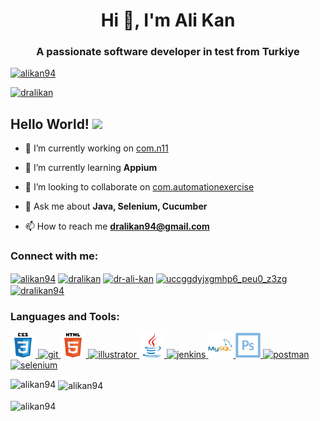 <h1 align="center">Hi 👋, I'm Ali Kan</h1>
<h3 align="center">A passionate software developer in test from Turkiye</h3>

<p align="left"> <a href="https://github.com/ryo-ma/github-profile-trophy"><img src="https://github-profile-trophy.vercel.app/?username=alikan94" alt="alikan94" /></a> </p>

<p align="left"> <a href="https://twitter.com/dralikan" target="blank"><img src="https://img.shields.io/twitter/follow/dralikan?logo=twitter&style=for-the-badge" alt="dralikan" /></a> </p>

## Hello World! <img src="https://raw.githubusercontent.com/iampavangandhi/iampavangandhi/master/gifs/Hi.gif" width="30px"></h2>

- 🔭 I’m currently working on [com.n11](https://github.com/alikan94/n11.com-automation-framework)

- 🌱 I’m currently learning **Appium**

- 👯 I’m looking to collaborate on [com.automationexercise](https://github.com/alikan94/AutomationExerciseFrameWork)

- 💬 Ask me about **Java, Selenium, Cucumber**

- 📫 How to reach me **dralikan94@gmail.com**

<h3 align="left">Connect with me:</h3>
<p align="left">
<a href="https://dev.to/alikan94" target="blank"><img align="center" src="https://raw.githubusercontent.com/rahuldkjain/github-profile-readme-generator/master/src/images/icons/Social/devto.svg" alt="alikan94" height="30" width="40" /></a>
<a href="https://twitter.com/dralikan" target="blank"><img align="center" src="https://raw.githubusercontent.com/rahuldkjain/github-profile-readme-generator/master/src/images/icons/Social/twitter.svg" alt="dralikan" height="30" width="40" /></a>
<a href="https://linkedin.com/in/dr-ali-kan" target="blank"><img align="center" src="https://raw.githubusercontent.com/rahuldkjain/github-profile-readme-generator/master/src/images/icons/Social/linked-in-alt.svg" alt="dr-ali-kan" height="30" width="40" /></a>
<a href="https://www.youtube.com/channel/UCcgGDyjXGmhp6_pEu0_Z3Zg" target="blank"><img align="center" src="https://raw.githubusercontent.com/rahuldkjain/github-profile-readme-generator/master/src/images/icons/Social/youtube.svg" alt="uccggdyjxgmhp6_peu0_z3zg" height="30" width="40" /></a>
<a href="https://www.leetcode.com/dralikan94" target="blank"><img align="center" src="https://raw.githubusercontent.com/rahuldkjain/github-profile-readme-generator/master/src/images/icons/Social/leet-code.svg" alt="dralikan94" height="30" width="40" /></a>
</p>

<h3 align="left">Languages and Tools:</h3>
<p align="left"> <a href="https://www.w3schools.com/css/" target="_blank" rel="noreferrer"> <img src="https://raw.githubusercontent.com/devicons/devicon/master/icons/css3/css3-original-wordmark.svg" alt="css3" width="40" height="40"/> </a> <a href="https://git-scm.com/" target="_blank" rel="noreferrer"> <img src="https://www.vectorlogo.zone/logos/git-scm/git-scm-icon.svg" alt="git" width="40" height="40"/> </a> <a href="https://www.w3.org/html/" target="_blank" rel="noreferrer"> <img src="https://raw.githubusercontent.com/devicons/devicon/master/icons/html5/html5-original-wordmark.svg" alt="html5" width="40" height="40"/> </a> <a href="https://www.adobe.com/in/products/illustrator.html" target="_blank" rel="noreferrer"> <img src="https://www.vectorlogo.zone/logos/adobe_illustrator/adobe_illustrator-icon.svg" alt="illustrator" width="40" height="40"/> </a> <a href="https://www.java.com" target="_blank" rel="noreferrer"> <img src="https://raw.githubusercontent.com/devicons/devicon/master/icons/java/java-original.svg" alt="java" width="40" height="40"/> </a> <a href="https://www.jenkins.io" target="_blank" rel="noreferrer"> <img src="https://www.vectorlogo.zone/logos/jenkins/jenkins-icon.svg" alt="jenkins" width="40" height="40"/> </a> <a href="https://www.mysql.com/" target="_blank" rel="noreferrer"> <img src="https://raw.githubusercontent.com/devicons/devicon/master/icons/mysql/mysql-original-wordmark.svg" alt="mysql" width="40" height="40"/> </a> <a href="https://www.photoshop.com/en" target="_blank" rel="noreferrer"> <img src="https://raw.githubusercontent.com/devicons/devicon/master/icons/photoshop/photoshop-line.svg" alt="photoshop" width="40" height="40"/> </a> <a href="https://postman.com" target="_blank" rel="noreferrer"> <img src="https://www.vectorlogo.zone/logos/getpostman/getpostman-icon.svg" alt="postman" width="40" height="40"/> </a> <a href="https://www.selenium.dev" target="_blank" rel="noreferrer"> <img src="https://raw.githubusercontent.com/detain/svg-logos/780f25886640cef088af994181646db2f6b1a3f8/svg/selenium-logo.svg" alt="selenium" width="40" height="40"/> </a> </p>

<p><img align="left" src="https://github-readme-stats.vercel.app/api/top-langs?username=alikan94&show_icons=true&locale=en&layout=compact" alt="alikan94" /></p>

<p>&nbsp;<img align="center" src="https://github-readme-stats.vercel.app/api?username=alikan94&show_icons=true&locale=en" alt="alikan94" /></p>

<p><img align="center" src="https://github-readme-streak-stats.herokuapp.com/?user=alikan94&" alt="alikan94" /></p>

